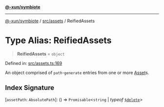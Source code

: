 [**@-xun/symbiote**](../../../README.md)

***

[@-xun/symbiote](../../../README.md) / [src/assets](../README.md) / ReifiedAssets

# Type Alias: ReifiedAssets

> **ReifiedAssets** = `object`

Defined in: [src/assets.ts:169](https://github.com/Xunnamius/symbiote/blob/d690f89078e542b7ce30292e44cc1a492eab16bd/src/assets.ts#L169)

An object comprised of `path`-`generate` entries from one or more
[Asset](Asset.md)s.

## Index Signature

\[`assetPath`: `AbsolutePath`\]: () => `Promisable`\<`string` \| *typeof* [`$delete`](../variables/$delete.md)\>
